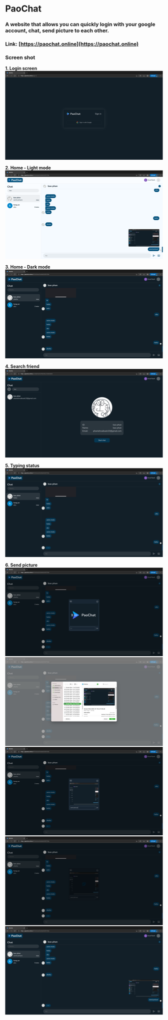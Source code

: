 # PaoChat

### A website that allows you can quickly login with your google account, chat, send picture to each other.

### Link: [https://paochat.online](https://paochat.online)

### Screen shot

**1. Login screen**
![](./StoryPicture/1.png)

**2. Home - Light mode**
![](./StoryPicture/2.png)

**3. Home - Dark mode**
![](./StoryPicture/4.png)

**4. Search friend**
![](./StoryPicture/3.png)

**5. Typing status**
![](./StoryPicture/5.png)

**6. Send picture**
![](./StoryPicture/6.png)
![](./StoryPicture/7.png)
![](./StoryPicture/8.png)
![](./StoryPicture/9.png)
![](./StoryPicture/10.png)
